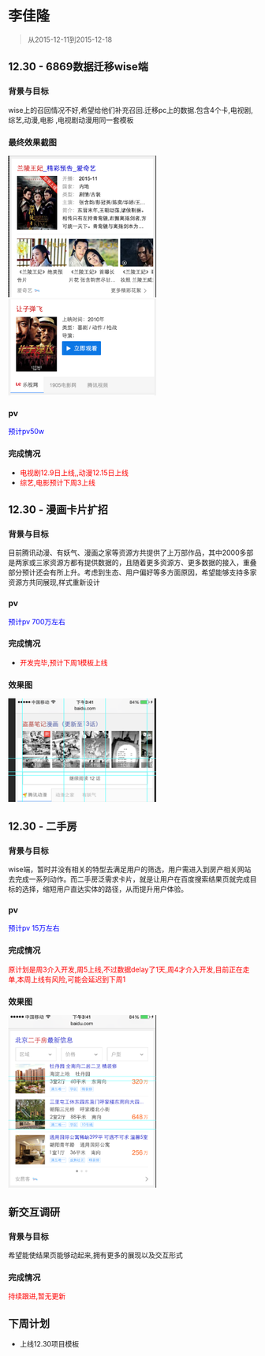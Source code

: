 # 李佳隆

> 从2015-12-11到2015-12-18

## 12.30 - 6869数据迁移wise端

### 背景与目标

wise上的召回情况不好,希望给他们补充召回.迁移pc上的数据.包含4个卡,电视剧,综艺,动漫,电影  ,电视剧动漫用同一套模板

### 最终效果截图

<img src="img/lijialong01/1.png" width="300px" />
<img src="img/lijialong01/2.png" width="300px" />

### pv

 <span style="color:blue;">预计pv50w</span>

### 完成情况

* <span style="color:red;">电视剧12.9日上线,,动漫12.15日上线</span>
* <span style="color:red;">综艺,电影预计下周3上线<span>


## 12.30 - 漫画卡片扩招

### 背景与目标

目前腾讯动漫、有妖气、漫画之家等资源方共提供了上万部作品，其中2000多部是两家或三家资源方都有提供数据的，且随着更多资源方、更多数据的接入，重叠部分预计还会有所上升。考虑到生态、用户偏好等多方面原因，希望能够支持多家资源方共同展现,样式重新设计

### pv

 <span style="color:blue;">预计pv 700万左右</span>

### 完成情况

* <span style="color:red;">开发完毕,预计下周1模板上线<span>

### 效果图

<img src="img/lijialong01/3.png" width="300px" />


## 12.30 - 二手房

### 背景与目标

wise端，暂时并没有相关的特型去满足用户的筛选，用户需进入到房产相关网站去完成一系列动作。而二手房泛需求卡片，就是让用户在百度搜索结果页就完成目标的选择，缩短用户直达实体的路径，从而提升用户体验。

### pv

 <span style="color:blue;">预计pv 15万左右</span>

### 完成情况

 <span style="color:red">原计划是周3介入开发,周5上线,不过数据delay了1天,周4才介入开发,目前正在走单,本周上线有风险,可能会延迟到下周1</span>

### 效果图

<img src="img/lijialong01/img2.png" width="300px" />



## 新交互调研

### 背景与目标   

希望能使结果页能够动起来,拥有更多的展现以及交互形式

### 完成情况
<span style="color:red">持续跟进,暂无更新</span>


## 下周计划

* 上线12.30项目模板
